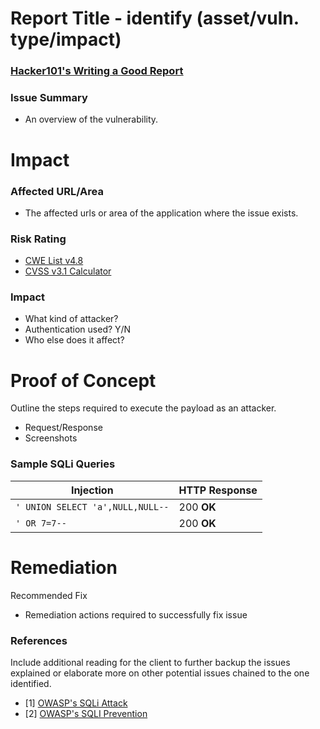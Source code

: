 # Report Title - identify (asset/vuln. type/impact)

### <u>[Hacker101's Writing a Good Report](https://www.hacker101.com/resources/articles/writing_a_report_and_cvss)</u>

### Issue Summary
- An overview of the vulnerability.

# **Impact**

### Affected URL/Area
- The affected urls or area of the application where the issue exists.

### Risk Rating
- [CWE List v4.8](https://cwe.mitre.org/data/index.html)
- [CVSS v3.1 Calculator](https://nvd.nist.gov/vuln-metrics/cvss/v3-calculator)

### Impact
- What kind of attacker?
- Authentication used? Y/N
- Who else does it affect?

# **Proof of Concept**
Outline the steps required to execute the payload as an attacker.
- Request/Response
- Screenshots
### Sample SQLi Queries
| Injection | HTTP Response                    |
| ------------- | ------------------------------ |
| `' UNION SELECT 'a',NULL,NULL--`      | 200 **OK**       |
| `' OR 7=7--`   | 200 **OK**     |
# **Remediation**

Recommended Fix
- Remediation actions required to successfully fix issue

### References
Include additional reading for the client to further backup the issues explained or elaborate more on other potential issues chained to the one identified.
- [1] [OWASP's SQLi Attack](https://owasp.org/www-community/attacks/SQL_Injection)
- [2] [OWASP's SQLI Prevention](https://cheatsheetseries.owasp.org/cheatsheets/SQL_Injection_Prevention_Cheat_Sheet.html)
